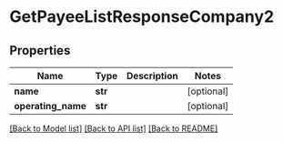 # GetPayeeListResponseCompany2

## Properties
Name | Type | Description | Notes
------------ | ------------- | ------------- | -------------
**name** | **str** |  | [optional] 
**operating_name** | **str** |  | [optional] 

[[Back to Model list]](../README.md#documentation-for-models) [[Back to API list]](../README.md#documentation-for-api-endpoints) [[Back to README]](../README.md)


